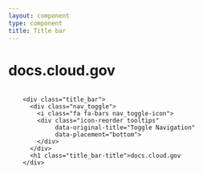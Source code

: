 ```yaml
---
layout: component
type: component
title: Title bar
---
```


<div class="title_bar">
  <div class="nav_toggle">
    <i class="fa fa-bars nav_toggle-icon"></i>
    <div class="icon-reorder tooltips" 
         data-original-title="Toggle Navigation" 
         data-placement="bottom">
    </div>
  </div>
  <h1 class="title_bar-title">docs.cloud.gov</h1>
</div>

<pre>
  <code>
    &lt;div class="title_bar">
      &lt;div class="nav_toggle">
        &lt;i class="fa fa-bars nav_toggle-icon"></i>
        &lt;div class="icon-reorder tooltips" 
             data-original-title="Toggle Navigation" 
             data-placement="bottom">
        &lt;/div>
      &lt;/div>
      &lt;h1 class="title_bar-title">docs.cloud.gov</h1>
    &lt;/div>
  </code>
</pre>
